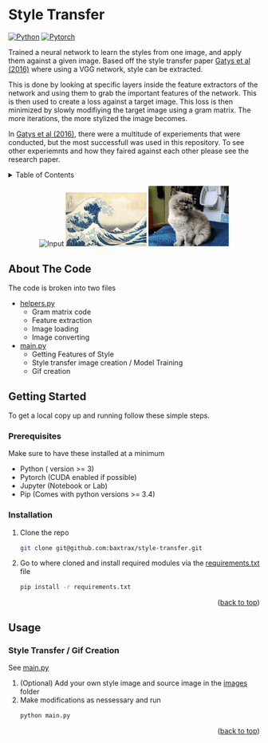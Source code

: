 # Style Transfer
[![Python][Python-badge]][Python-url]
[![Pytorch][Pytorch-badge]][Pytorch-url]

<!-- Improved compatibility of back to top link: See: https://github.com/othneildrew/Best-README-Template/pull/73 -->
<a name="readme-top"></a>

Trained a neural network to learn the styles from one image, and apply them against a given image. Based off the style transfer paper [Gatys et al (2016)](https://www.cv-foundation.org/openaccess/content_cvpr_2016/papers/Gatys_Image_Style_Transfer_CVPR_2016_paper.pdf) where using a VGG network, style can be extracted. 

This is done by looking at specific layers inside the feature extractors of the network and using them to grab the important features of the network. This is then used to create a loss against a target image. This loss is then minimized by slowly modifiying the target image using a gram matrix. The more iterations, the more stylized the image becomes.

In [Gatys et al (2016)](https://www.cv-foundation.org/openaccess/content_cvpr_2016/papers/Gatys_Image_Style_Transfer_CVPR_2016_paper.pdf), there were a multitude of experiements that were conducted, but the most successfull was used in this repository. To see other experiemnts and how they faired against each other please see the research paper.


<!-- TABLE OF CONTENTS -->
<!-- TABLE OF CONTENTS -->
<details>
  <summary>Table of Contents</summary>
  <ol>
    <li>
      <a href="#about-the-code">About The Code</a>
    </li>
    <li>
      <a href="#getting-started">Getting Started</a>
      <ul>
        <li><a href="#prerequisites">Prerequisites</a></li>
        <li><a href="#installation">Installation</a></li>
      </ul>
    </li>
    <li>
      <a href="#usage">Usage</a>
      <ul>
        <li><a href="#style-transfer--gif-creation">Style Transfer / Gif Creation</a></li>
      </ul>
    </li>
  </ol>
</details>

<!-- GRID OF COOL IMAGES -->
<p align="center">
  <img src="images/cat3.jpg" width="32%" alt="Input">
  <img src="images/wave.jpg" width="32%" alt="Style">
  <img src="files/cat1.gif" width="32%" alt="Output">
</p>

<!-- ABOUT THE CODE-->
## About The Code

The code is broken into two files

* [helpers.py](helpers.js)
  * Gram matrix code
  * Feature extraction
  * Image loading
  * Image converting
* [main.py](main.py)
  * Getting Features of Style
  * Style transfer image creation / Model Training
  * Gif creation

<!-- GETTING STARTED -->
## Getting Started
To get a local copy up and running follow these simple steps.

### Prerequisites

Make sure to have these installed at a minimum
* Python ( version >= 3)
* Pytorch (CUDA enabled if possible)
* Jupyter (Notebook or Lab)
* Pip (Comes with python versions >= 3.4)

### Installation

1. Clone the repo
   ```sh
   git clone git@github.com:baxtrax/style-transfer.git
   ```
2. Go to where cloned and install required modules via the [requirements.txt](requirements.txt) file
   ```sh
   pip install -r requirements.txt
   ```

<p align="right">(<a href="#readme-top">back to top</a>)</p>

<!-- USAGE EXAMPLES -->
## Usage
### Style Transfer / Gif Creation
See [main.py](main.py)
  1. (Optional) Add your own style image and source image in the [images](images) folder
  2. Make modifications as nessessary and run
     ```sh
     python main.py
     ```
<p align="right">(<a href="#readme-top">back to top</a>)</p>

<!-- MARKDOWN LINKS & IMAGES -->
<!-- https://www.markdownguide.org/basic-syntax/#reference-style-links -->
[Python-badge]: https://img.shields.io/badge/Python-3776AB.svg?style=for-the-badge&logo=python&logoColor=FFD343
[Python-url]: https://www.python.org/
[Pytorch-badge]: https://img.shields.io/badge/Pytorch-EE4C2C.svg?style=for-the-badge&logo=pytorch&logoColor=white
[Pytorch-url]: https://pytorch.org/
